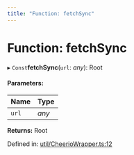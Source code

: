 ```yaml
---
title: "Function: fetchSync"
---
```


# Function: fetchSync

▸ `Const`**fetchSync**(`url`: *any*): Root

#### Parameters:

Name | Type |
:------ | :------ |
`url` | *any* |

**Returns:** Root

Defined in: [util/CheerioWrapper.ts:12](https://github.com/44x1carbon/gigantes/blob/89b5bd4/src/util/CheerioWrapper.ts#L12)
